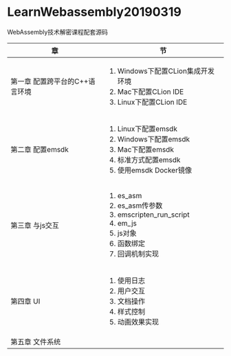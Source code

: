 # LearnWebassembly20190319
WebAssembly技术解密课程配套源码


| 章 | 节 |
| --- | --- |
| 第一章 配置跨平台的C++语言环境 | <ol><li>Windows下配置CLion集成开发环境</li><li>Mac下配置CLion IDE</li><li>Linux下配置CLion IDE</li></ol> |
| 第二章 配置emsdk | <ol><li>Linux下配置emsdk</li><li>Windows下配置emsdk</li><li>Mac下配置emsdk</li><li>标准方式配置emsdk</li><li>使用emsdk Docker镜像</li></ol> |
| 第三章 与js交互 | <ol><li>es_asm</li><li>es_asm传参数</li><li>emscripten_run_script</li><li>em_js</li><li>js对象</li><li>函数绑定</li><li>回调机制实现</li></ol> |
| 第四章 UI | <ol><li>使用日志</li><li>用户交互</li><li>文档操作</li><li>样式控制</li><li>动画效果实现</li></ol> |
| 第五章 文件系统 |  |